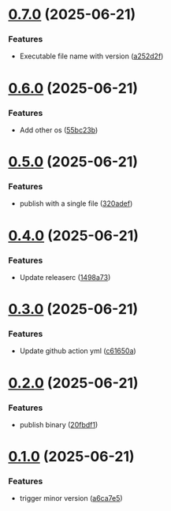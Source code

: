 # [0.7.0](https://github.com/YuChunTsao/test-ci/compare/v0.6.0...v0.7.0) (2025-06-21)


### Features

* Executable file name with version ([a252d2f](https://github.com/YuChunTsao/test-ci/commit/a252d2fd9db4be1b65554e0b24c36885292f8c37))

# [0.6.0](https://github.com/YuChunTsao/test-ci/compare/v0.5.0...v0.6.0) (2025-06-21)


### Features

* Add other os ([55bc23b](https://github.com/YuChunTsao/test-ci/commit/55bc23bf343a61c405b5ab60ac8bcb35e53154a9))

# [0.5.0](https://github.com/YuChunTsao/test-ci/compare/v0.4.0...v0.5.0) (2025-06-21)


### Features

* publish with a single file ([320adef](https://github.com/YuChunTsao/test-ci/commit/320adef3b3d5600feccc28a1d35f1df8c14cf396))

# [0.4.0](https://github.com/YuChunTsao/test-ci/compare/v0.3.0...v0.4.0) (2025-06-21)


### Features

* Update releaserc ([1498a73](https://github.com/YuChunTsao/test-ci/commit/1498a739d0c785362feb9baaa21aadac31b08374))

# [0.3.0](https://github.com/YuChunTsao/test-ci/compare/v0.2.0...v0.3.0) (2025-06-21)


### Features

* Update github action yml ([c61650a](https://github.com/YuChunTsao/test-ci/commit/c61650ad0fa230ed1f7fada55c8c607ee3fbfbe7))

# [0.2.0](https://github.com/YuChunTsao/test-ci/compare/v0.1.0...v0.2.0) (2025-06-21)


### Features

* publish binary ([20fbdf1](https://github.com/YuChunTsao/test-ci/commit/20fbdf1a07c4bdc595e74c1a82422b5db57d3d7d))

# [0.1.0](https://github.com/YuChunTsao/test-ci/compare/v0.0.0...v0.1.0) (2025-06-21)


### Features

* trigger minor version ([a6ca7e5](https://github.com/YuChunTsao/test-ci/commit/a6ca7e507418973514e17e8cf7fb7a90b4c0ca4f))
